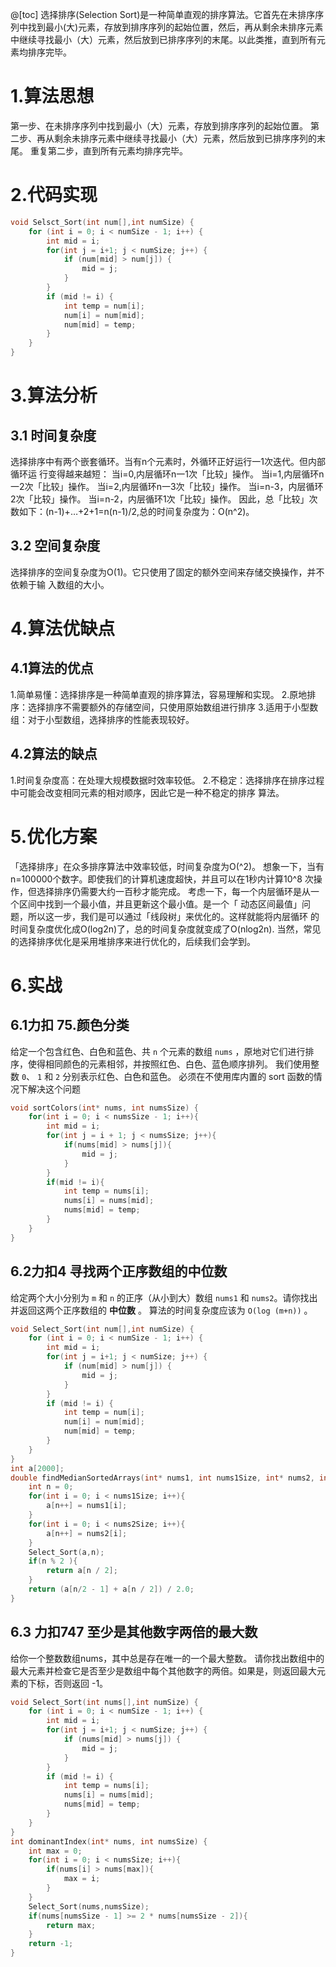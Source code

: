 @[toc]
选择排序(Selection Sort)是一种简单直观的排序算法。它首先在未排序序列中找到最小(大)元素，存放到排序序列的起始位置，然后，再从剩余未排序元素中继续寻找最小（大）元素，然后放到已排序序列的末尾。以此类推，直到所有元素均排序完毕。
# 1.算法思想
第一步、在未排序序列中找到最小（大）元素，存放到排序序列的起始位置。
第二步、再从剩余未排序元素中继续寻找最小（大）元素，然后放到已排序序列的末尾。
重复第二步，直到所有元素均排序完毕。
# 2.代码实现
```c
void Selsct_Sort(int num[],int numSize) {  
    for (int i = 0; i < numSize - 1; i++) {  
        int mid = i;  
        for(int j = i+1; j < numSize; j++) {  
            if (num[mid] > num[j]) {  
                mid = j;  
            }  
        }  
        if (mid != i) {  
            int temp = num[i];  
            num[i] = num[mid];  
            num[mid] = temp;  
        }  
    }  
}
```
# 3.算法分析
## 3.1 时间复杂度
选择排序中有两个嵌套循环。当有n个元素时，外循环正好运行一1次迭代。但内部循环运
行变得越来越短：
当i=0,内层循环n一1次「比较」操作。
当i=1,内层循环n一2次「比较」操作。
当i=2,内层循环n一3次「比较」操作。
当i=n-3，内层循环2次「比较」操作。
当i=n-2，内层循环1次「比较」操作。
因此，总「比较」次数如下：(n-1)+…+2+1=n(n-1)/2,总的时间复杂度为：O(n^2)。

## 3.2 空间复杂度
选择排序的空间复杂度为O(1)。它只使用了固定的额外空间来存储交换操作，并不依赖于输
入数组的大小。

# 4.算法优缺点
## 4.1算法的优点
1.简单易懂：选择排序是一种简单直观的排序算法，容易理解和实现。
2.原地排序：选择排序不需要额外的存储空间，只使用原始数组进行排序
3.适用于小型数组：对于小型数组，选择排序的性能表现较好。
## 4.2算法的缺点
1.时间复杂度高：在处理大规模数据时效率较低。
2.不稳定：选择排序在排序过程中可能会改变相同元素的相对顺序，因此它是一种不稳定的排序
算法。

# 5.优化方案
「选择排序」在众多排序算法中效率较低，时间复杂度为O(^2)。
想象一下，当有n=100000个数字。即使我们的计算机速度超快，并且可以在1秒内计算10^8
次操作，但选择排序仍需要大约一百秒才能完成。
考虑一下，每一个内层循环是从一个区间中找到一个最小值，并且更新这个最小值。是一个「
动态区间最值」问题，所以这一步，我们是可以通过「线段树」来优化的。这样就能将内层循环
的时间复杂度优化成O(log2n)了，总的时间复杂度就变成了O(nlog2n).
当然，常见的选择排序优化是采用堆排序来进行优化的，后续我们会学到。

# 6.实战
## 6.1力扣 75.颜色分类
给定一个包含红色、白色和蓝色、共 `n` 个元素的数组 `nums` ，原地对它们进行排序，使得相同颜色的元素相邻，并按照红色、白色、蓝色顺序排列。
我们使用整数 `0`、 `1` 和 `2` 分别表示红色、白色和蓝色。
必须在不使用库内置的 sort 函数的情况下解决这个问题
```c
void sortColors(int* nums, int numsSize) {  
    for(int i = 0; i < numsSize - 1; i++){  
        int mid = i;  
        for(int j = i + 1; j < numsSize; j++){  
            if(nums[mid] > nums[j]){  
                mid = j;  
            }  
        }  
        if(mid != i){  
            int temp = nums[i];  
            nums[i] = nums[mid];  
            nums[mid] = temp;  
        }  
    }  
}
```

## 6.2力扣4 寻找两个正序数组的中位数
给定两个大小分别为 `m` 和 `n` 的正序（从小到大）数组 `nums1` 和 `nums2`。请你找出并返回这两个正序数组的 **中位数** 。
算法的时间复杂度应该为 `O(log (m+n))` 。
```c
void Select_Sort(int num[],int numSize) {  
    for (int i = 0; i < numSize - 1; i++) {  
        int mid = i;  
        for(int j = i+1; j < numSize; j++) {  
            if (num[mid] > num[j]) {  
                mid = j;  
            }  
        }  
        if (mid != i) {  
            int temp = num[i];  
            num[i] = num[mid];  
            num[mid] = temp;  
        }  
    }  
}  
int a[2000];  
double findMedianSortedArrays(int* nums1, int nums1Size, int* nums2, int nums2Size) {  
    int n = 0;  
    for(int i = 0; i < nums1Size; i++){  
        a[n++] = nums1[i];  
    }  
    for(int i = 0; i < nums2Size; i++){  
        a[n++] = nums2[i];  
    }  
    Select_Sort(a,n);  
    if(n % 2 ){  
        return a[n / 2];   
    }  
    return (a[n/2 - 1] + a[n / 2]) / 2.0;  
}
```

## 6.3 力扣747 至少是其他数字两倍的最大数
给你一个整数数组nums，其中总是存在唯一的一个最大整数。
请你找出数组中的最大元素并检查它是否至少是数组中每个其他数字的两倍。如果是，则返回最大元素的下标，否则返回
-1。
```c
void Select_Sort(int nums[],int numSize) {  
    for (int i = 0; i < numSize - 1; i++) {  
        int mid = i;  
        for(int j = i+1; j < numSize; j++) {  
            if (nums[mid] > nums[j]) {  
                mid = j;  
            }  
        }  
        if (mid != i) {  
            int temp = nums[i];  
            nums[i] = nums[mid];  
            nums[mid] = temp;  
        }  
    }  
}  
int dominantIndex(int* nums, int numsSize) {  
    int max = 0;  
    for(int i = 0; i < numsSize; i++){  
        if(nums[i] > nums[max]){  
            max = i;  
        }  
    }  
    Select_Sort(nums,numsSize);  
    if(nums[numsSize - 1] >= 2 * nums[numsSize - 2]){  
        return max;  
    }  
    return -1;  
}
```

